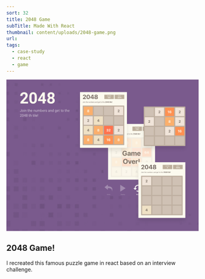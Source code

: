 ```yaml
---
sort: 32
title: 2048 Game
subTitle: Made With React
thumbnail: content/uploads/2048-game.png
url:
tags:
  - case-study
  - react
  - game
---
```


![2048](content/uploads/2048-game-intro.png)

## 2048 Game!

I recreated this famous puzzle game in react based on an interview challenge.
